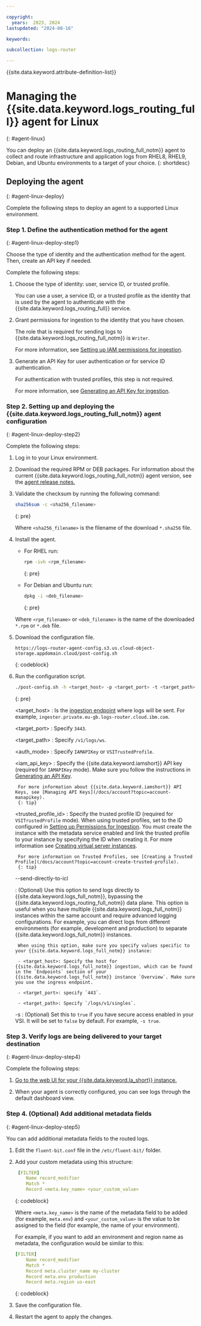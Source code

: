 ```yaml
---

copyright:
  years:  2023, 2024
lastupdated: "2024-08-16"

keywords:

subcollection: logs-router

---
```


{{site.data.keyword.attribute-definition-list}}

# Managing the {{site.data.keyword.logs_routing_full}} agent for Linux
{: #agent-linux}

You can deploy an {{site.data.keyword.logs_routing_full_notm}} agent to collect and route infrastructure and application logs from RHEL8, RHEL9, Debian, and Ubuntu environments to a target of your choice.
{: shortdesc}


## Deploying the agent
{: #agent-linux-deploy}

Complete the following steps to deploy an agent to a supported Linux environment.

### Step 1. Define the authentication method for the agent
{: #agent-linux-deploy-step1}

Choose the type of identity and the authentication method for the agent. Then, create an API key if needed.

Complete the following steps:

1. Choose the type of identity: user, service ID, or trusted profile.

    You can use a user, a service ID, or a trusted profile as the identity that is used by the agent to authenticate with the {{site.data.keyword.logs_routing_full}} service.

2. Grant permissions for ingestion to the identity that you have chosen.

    The role that is required for sending logs to {{site.data.keyword.logs_routing_full_notm}} is `Writer`.

    For more information, see [Setting up IAM permissions for ingestion](/docs/logs-router?topic=logs-router-agent-iam-permissions).

3. Generate an API Key for user authentication or for service ID authentication.

    For authentication with trusted profiles, this step is not required.

    For more information, see [Generating an API Key for ingestion](/docs/logs-router?topic=logs-router-api-key).


### Step 2. Setting up and deploying the {{site.data.keyword.logs_routing_full_notm}} agent configuration
{: #agent-linux-deploy-step2}

Complete the following steps:

1. Log in to your Linux environment.

2. Download the required RPM or DEB packages. For information about the current {{site.data.keyword.logs_routing_full_notm}} agent version, see the [agent release notes.](/docs/logs-router?topic=logs-router-release-notes-agent)

3. Validate the checksum by running the following command:

   ```sh
   sha256sum -c <sha256_filename>
   ```
   {: pre}

   Where `<sha256_filename>` is the filename of the download `*.sha256` file.

5. Install the agent.

   * For RHEL run:

     ```sh
     rpm -ivh <rpm_filename>
     ```
     {: pre}

   * For Debian and Ubuntu run:

     ```sh
     dpkg -i <deb_filename>
     ```
     {: pre}

   Where `<rpm_filename>` or `<deb_filename>` is the name of the downloaded `*.rpm` or `*.deb` file.

6. Download the configuration file.

   ```text
   https://logs-router-agent-config.s3.us.cloud-object-storage.appdomain.cloud/post-config.sh
   ```
   {: codeblock}

7. Run the configuration script.

   ```sh
   ./post-config.sh -h <target_host> -p <target_port> -t <target_path> -a <auth_mode> -k <iam_api_key> -d <trusted_profile_id> [--send-directly-to-icl] [-s <vsi_secure_access_enabled>]
   ```
   {: pre}

   <target_host>
   :   Is the [ingestion endpoint](/docs/logs-router?topic=logs-router-endpoints) where logs will be sent. For example, `ingester.private.eu-gb.logs-router.cloud.ibm.com`.

    <target_port>
    :   Specify `3443`.

    <target_path>
    :   Specify `/v1/logs/ws`.

    <auth_mode>
    :   Specify `IAMAPIKey` or `VSITrustedProfile`.

    <iam_api_key>
    :   Specify the {{site.data.keyword.iamshort}} API key (required for `IAMAPIKey` mode). Make sure you follow the instructions in [Generating an API Key](/docs/logs-router?topic=logs-router-api-key).

        For more information about {{site.data.keyword.iamshort}} API Keys, see [Managing API Keys](/docs/account?topic=account-manapikey).
        {: tip}

    <trusted_profile_id>
    :   Specify the trusted profile ID (required for `VSITrustedProfile` mode). When using trusted profiles, set to the ID configured in [Setting up Permissions for Ingestion](/docs/logs-router?topic=logs-router-agent-iam-permissions&interface=cli). You must create the instance with the metadata service enabled and link the trusted profile to your instance by specifying the ID when creating it. For more information see [Creating virtual server instances](docs/vpc?topic=vpc-creating-virtual-servers).

        For more information on Trusted Profiles, see [Creating a Trusted Profile](/docs/account?topic=account-create-trusted-profile).
        {: tip}

    --send-directly-to-icl

    :   (Optional) Use this option to send logs directly to {{site.data.keyword.logs_full_notm}}, bypassing the {{site.data.keyword.logs_routing_full_notm}} data plane. This option is useful when you have multiple {{site.data.keyword.logs_full_notm}} instances within the same account and require advanced logging configurations. For example, you can direct logs from different environments (for example, development and production) to separate {{site.data.keyword.logs_full_notm}} instances.

        When using this option, make sure you specify values specific to your {{site.data.keyword.logs_full_notm}} instance:

        - <target_host>: Specify the host for {{site.data.keyword.logs_full_notm}} ingestion, which can be found in the `Endpoints` section of your {{site.data.keyword.logs_full_notm}} instance `Overview`. Make sure you use the ingress endpoint.

        - <target_port>: specify `443`.

        - <target_path>: Specify `/logs/v1/singles`.

    -s
    :   (Optional) Set this to `true` if you have secure access enabled in your VSI. It will be set to `false` by default. For example, `-s true`.



### Step 3. Verify logs are being delivered to your target destination
{: #agent-linux-deploy-step4}

Complete the following steps:

1. [Go to the web UI for your {{site.data.keyword.la_short}} instance.](/docs/log-analysis?topic=log-analysis-launch&interface=ui)

2. When your agent is correctly configured, you can see logs through the default dashboard view.

### Step 4. (Optional) Add additional metadata fields
{: #agent-linux-deploy-step5}

You can add additional metadata fields to the routed logs.

1. Edit the `fluent-bit.conf` file in the `/etc/fluent-bit/` folder.

2. Add your custom metadata using this structure:

   ```yaml
    [FILTER]
       Name record_modifier
       Match *
       Record <meta.key_name> <your_custom_value>
   ```
   {: codeblock}

   Where `<meta.key_name>` is the name of the metadata field to be added (for example, `meta.env`) and `<your_custom_value>` is the value to be assigned to the field (for example, the name of your environment).

   For example, if you want to add an environment and region name as metadata, the configuration would be similar to this:

   ```yaml
   [FILTER]
       Name record_modifier
       Match *
       Record meta.cluster_name my-cluster
       Record meta.env production
       Record meta.region us-east
   ```
   {: codeblock}

3. Save the configuration file.

4. Restart the agent to apply the changes.

